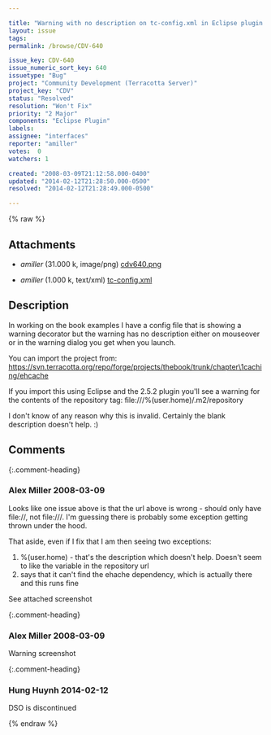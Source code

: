 ```yaml
---

title: "Warning with no description on tc-config.xml in Eclipse plugin "
layout: issue
tags: 
permalink: /browse/CDV-640

issue_key: CDV-640
issue_numeric_sort_key: 640
issuetype: "Bug"
project: "Community Development (Terracotta Server)"
project_key: "CDV"
status: "Resolved"
resolution: "Won't Fix"
priority: "2 Major"
components: "Eclipse Plugin"
labels: 
assignee: "interfaces"
reporter: "amiller"
votes:  0
watchers: 1

created: "2008-03-09T21:12:58.000-0400"
updated: "2014-02-12T21:28:50.000-0500"
resolved: "2014-02-12T21:28:49.000-0500"

---
```




{% raw %}


## Attachments
  
* <em>amiller</em> (31.000 k, image/png) [cdv640.png](/attachments/CDV/CDV-640/cdv640.png)
  
* <em>amiller</em> (1.000 k, text/xml) [tc-config.xml](/attachments/CDV/CDV-640/tc-config.xml)
  



## Description

<div markdown="1" class="description">

In working on the book examples I have a config file that is showing a warning decorator but the warning has no description either on mouseover or in the warning dialog you get when you launch.  

You can import the project from:
https://svn.terracotta.org/repo/forge/projects/thebook/trunk/chapter\1caching/ehcache

If you import this using Eclipse and the 2.5.2 plugin you'll see a warning for the contents of the repository tag:
  <repository>file:///%(user.home)/.m2/repository</repository>

I don't know of any reason why this is invalid.  Certainly the blank description doesn't help. :)


</div>

## Comments


{:.comment-heading}
### **Alex Miller** <span class="date">2008-03-09</span>

<div markdown="1" class="comment">

Looks like one issue above is that the url above is wrong - should only have file://, not file:///.  I'm guessing there is probably some exception getting thrown under the hood.  

That aside, even if I fix that I am then seeing two exceptions:
1) %(user.home) - that's the description which doesn't help.  Doesn't seem to like the variable in the repository url
2) says that it can't find the ehache dependency, which is actually there and this runs fine

See attached screenshot

</div>


{:.comment-heading}
### **Alex Miller** <span class="date">2008-03-09</span>

<div markdown="1" class="comment">

Warning screenshot

</div>


{:.comment-heading}
### **Hung Huynh** <span class="date">2014-02-12</span>

<div markdown="1" class="comment">

DSO is discontinued

</div>



{% endraw %}
